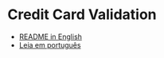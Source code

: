 # Credit Card Validation

- [README in English](./README.en.md)  
- [Leia em português](./README.pt.md)
